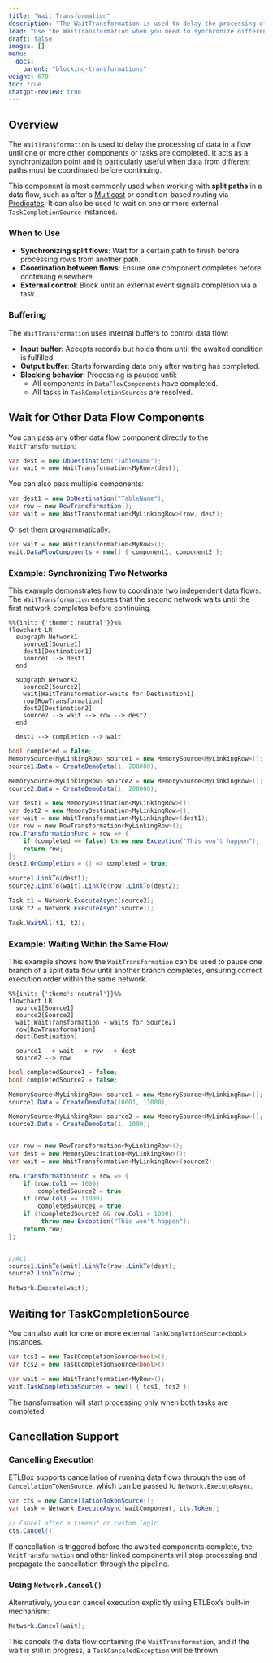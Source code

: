 ```yaml
---
title: "Wait Transformation"
description: "The WaitTransformation is used to delay the processing of input data until one or more specified conditions are met. It ensures that data only flows through this component once other data flow components or external tasks (represented by TaskCompletionSource) have completed."
lead: "Use the WaitTransformation when you need to synchronize different parts of a data flow or wait for external tasks to complete before continuing processing. It supports both internal data flow dependencies and external triggers via TaskCompletionSource."
draft: false
images: []
menu:
  docs:
    parent: "blocking-transformations"
weight: 670
toc: true
chatgpt-review: true
---
```


## Overview

The `WaitTransformation` is used to delay the processing of data in a flow until one or more other components or tasks are completed. It acts as a synchronization point and is particularly useful when data from different paths must be coordinated before continuing.

This component is most commonly used when working with **split paths** in a data flow, such as after a [Multicast](../../transformations/multicast) or condition-based routing via [Predicates](/docs/introduction/linking/). It can also be used to wait on one or more external `TaskCompletionSource` instances.

### When to Use

- **Synchronizing split flows**: Wait for a certain path to finish before processing rows from another path.
- **Coordination between flows**: Ensure one component completes before continuing elsewhere.
- **External control**: Block until an external event signals completion via a task.

### Buffering

The `WaitTransformation` uses internal buffers to control data flow:

- **Input buffer**: Accepts records but holds them until the awaited condition is fulfilled.
- **Output buffer**: Starts forwarding data only after waiting has completed.
- **Blocking behavior**: Processing is paused until:
  - All components in `DataFlowComponents` have completed.
  - All tasks in `TaskCompletionSources` are resolved.

## Wait for Other Data Flow Components

You can pass any other data flow component directly to the `WaitTransformation`:

```csharp
var dest = new DbDestination("TableName");
var wait = new WaitTransformation<MyRow>(dest);
```

You can also pass multiple components:

```csharp
var dest1 = new DbDestination("TableName");
var row = new RowTransformation();
var wait = new WaitTransformation<MyLinkingRow>(row, dest);
```

Or set them programmatically:

```csharp
var wait = new WaitTransformation<MyRow>();
wait.DataFlowComponents = new[] { component1, component2 };
```

### Example: Synchronizing Two Networks

This example demonstrates how to coordinate two independent data flows. The `WaitTransformation` ensures that the second network waits until the first network completes before continuing.

```kroki {type=mermaid}
%%{init: {'theme':'neutral'}}%%
flowchart LR
  subgraph Network1
    source1[Source1]
    dest1[Destination1]
    source1 --> dest1
  end

  subgraph Network2
    source2[Source2]
    wait[WaitTransformation-waits for Destination1]
    row[RowTransformation]
    dest2[Destination2]
    source2 --> wait --> row --> dest2
  end

  dest1 --> completion --> wait
```

```csharp
bool completed = false;
MemorySource<MyLinkingRow> source1 = new MemorySource<MyLinkingRow>();
source1.Data = CreateDemoData(1, 200000);

MemorySource<MyLinkingRow> source2 = new MemorySource<MyLinkingRow>();
source2.Data = CreateDemoData(1, 200000);

var dest1 = new MemoryDestination<MyLinkingRow>();
var dest2 = new MemoryDestination<MyLinkingRow>();
var wait = new WaitTransformation<MyLinkingRow>(dest1);
var row = new RowTransformation<MyLinkingRow>();
row.TransformationFunc = row => {
    if (completed == false) throw new Exception("This won't happen");
    return row;
};
dest2.OnCompletion = () => completed = true;

source1.LinkTo(dest1);
source2.LinkTo(wait).LinkTo(row).LinkTo(dest2);

Task t1 = Network.ExecuteAsync(source2);
Task t2 = Network.ExecuteAsync(source1);

Task.WaitAll(t1, t2);
```

### Example: Waiting Within the Same Flow

This example shows how the `WaitTransformation` can be used to pause one branch of a split data flow until another branch completes, ensuring correct execution order within the same network.

```kroki {type=mermaid}
%%{init: {'theme':'neutral'}}%%
flowchart LR
  source1[Source1]
  source2[Source2]
  wait[WaitTransformation - waits for Source2]
  row[RowTransformation]
  dest[Destination]

  source1 --> wait --> row --> dest
  source2 --> row
```

```C#
bool completedSource1 = false;
bool completedSource2 = false;

MemorySource<MyLinkingRow> source1 = new MemorySource<MyLinkingRow>();
source1.Data = CreateDemoData(10001, 11000);

MemorySource<MyLinkingRow> source2 = new MemorySource<MyLinkingRow>();
source2.Data = CreateDemoData(1, 1000);


var row = new RowTransformation<MyLinkingRow>();
var dest = new MemoryDestination<MyLinkingRow>();
var wait = new WaitTransformation<MyLinkingRow>(source2);

row.TransformationFunc = row => {
    if (row.Col1 == 1000)
        completedSource2 = true;
    if (row.Col1 == 11000)
        completedSource1 = true;
    if (!completedSource2 && row.Col1 > 1000)
         throw new Exception("This won't happen");
    return row;
};


//Act
source1.LinkTo(wait).LinkTo(row).LinkTo(dest);
source2.LinkTo(row);

Network.Execute(wait);
```

## Waiting for TaskCompletionSource

You can also wait for one or more external `TaskCompletionSource<bool>` instances.

```csharp
var tcs1 = new TaskCompletionSource<bool>();
var tcs2 = new TaskCompletionSource<bool>();

var wait = new WaitTransformation<MyRow>();
wait.TaskCompletionSources = new[] { tcs1, tcs2 };
```

The transformation will start processing only when both tasks are completed.

## Cancellation Support

### Cancelling Execution

ETLBox supports cancellation of running data flows through the use of `CancellationTokenSource`, which can be passed to `Network.ExecuteAsync`.

```csharp
var cts = new CancellationTokenSource();
var task = Network.ExecuteAsync(waitComponent, cts.Token);

// Cancel after a timeout or custom logic
cts.Cancel();
```

If cancellation is triggered before the awaited components complete, the `WaitTransformation` and other linked components will stop processing and propagate the cancellation through the pipeline.

### Using `Network.Cancel()`

Alternatively, you can cancel execution explicitly using ETLBox’s built-in mechanism:

```csharp
Network.Cancel(wait);
```

This cancels the data flow containing the `WaitTransformation`, and if the wait is still in progress, a `TaskCanceledException` will be thrown.

